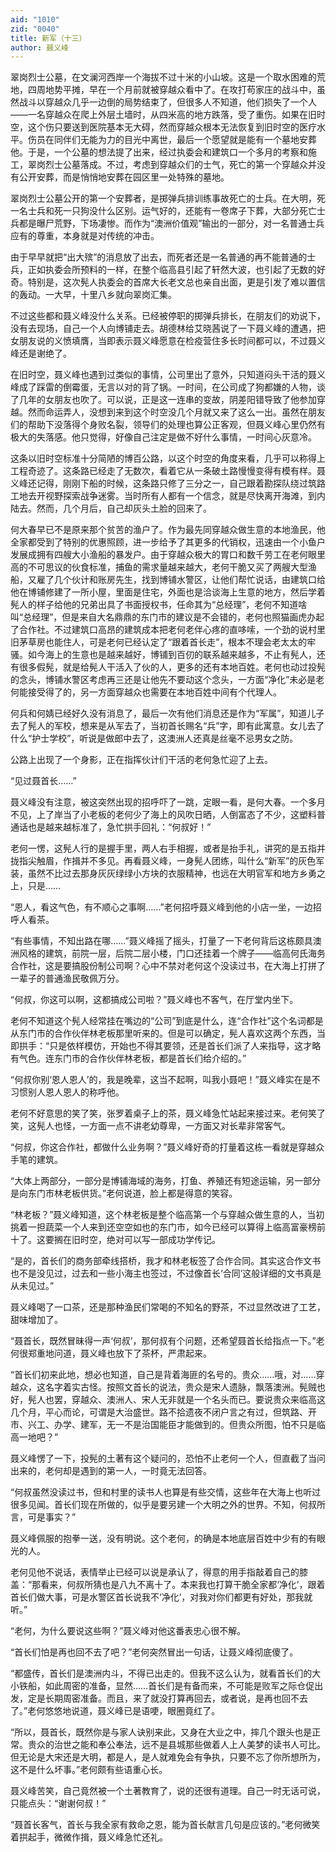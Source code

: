 ```yaml
---
aid: "1010"
zid: "0040"
title: 新军（十三）
author: 聂义峰
---
```


翠岗烈士公墓，在文澜河西岸一个海拔不过十米的小山坡。这是一个取水困难的荒地，四周地势平摊，早在一个月前就被穿越众看中了。在攻打苟家庄的战斗中，虽然战斗以穿越众几乎一边倒的局势结束了，但很多人不知道，他们损失了一个人——一名穿越众在爬上外层土墙时，从四米高的地方跌落，受了重伤。如果在旧时空，这个伤只要送到医院基本无大碍，然而穿越众根本无法恢复到旧时空的医疗水平。伤员在同伴们无能为力的目光中离世，最后一个愿望就是能有一个墓地安葬他。于是，一个公墓的想法提了出来，经过执委会和建筑口一个多月的考察和施工，翠岗烈士公墓落成。不过，考虑到穿越众们的士气，死亡的第一个穿越众并没有公开安葬，而是悄悄地安葬在园区里一处特殊的墓地。

翠岗烈士公墓公开的第一个安葬者，是掷弹兵排训练事故死亡的士兵。在大明，死一名士兵和死一只狗没什么区别。运气好的，还能有一卷席子下葬，大部分死亡士兵都是曝尸荒野，下场凄惨。而作为“澳洲价值观”输出的一部分，对一名普通士兵应有的尊重，本身就是对传统的冲击。

由于早早就把“出大殡”的消息放了出去，而死者还是一名普通的再不能普通的士兵，正如执委会所预料的一样，在整个临高县引起了轩然大波，也引起了无数的好奇。特别是，这次髡人执委会的首席大长老文总也亲自出面，更是引发了难以置信的轰动。一大早，十里八乡就向翠岗汇集。

不过这些都和聂义峰没什么关系。已经被停职的掷弹兵排长，在朋友们的劝说下，没有去现场，自己一个人向博铺走去。胡德林给艾晓茜说了一下聂义峰的遭遇，把女朋友说的义愤填膺，当即表示聂义峰愿意在检疫营住多长时间都可以，不过聂义峰还是谢绝了。

在旧时空，聂义峰也遇到过类似的事情，公司里出了意外，只知道闷头干活的聂义峰成了踩雷的倒霉蛋，无言以对的背了锅。一时间，在公司成了狗都嫌的人物，谈了几年的女朋友也吹了。可以说，正是这一连串的变故，阴差阳错导致了他参加穿越。然而命运弄人，没想到来到这个时空没几个月就又来了这么一出。虽然在朋友们的帮助下没落得个身败名裂，领导们的处理也算公正客观，但聂义峰心里仍然有极大的失落感。他只觉得，好像自己注定是做不好什么事情，一时间心灰意冷。

这条以旧时空标准十分简陋的博百公路，以这个时空的角度来看，几乎可以称得上工程奇迹了。这条路已经走了无数次，看着它从一条破土路慢慢变得有模有样。聂义峰还记得，刚刚下船的时候，这条路只修了三分之一，自己跟着勘探队绕过筑路工地去开视野探索战争迷雾。当时所有人都有一个信念，就是尽快离开海滩，到内陆去。然而，几个月后，自己却灰头土脸的回来了。

何大春早已不是原来那个贫苦的渔户了。作为最先同穿越众做生意的本地渔民，他全家都受到了特别的优惠照顾，进一步给予了其更多的代销权，迅速由一个小鱼户发展成拥有四艘大小渔船的暴发户。由于穿越众极大的胃口和数千劳工在老何眼里高的不可思议的伙食标准，捕鱼的需求量越来越大，老何干脆又买了两艘大型渔船，又雇了几个伙计和账房先生，找到博铺水警区，让他们帮忙说话，由建筑口给他在博铺修建了一所小屋，里面是住宅，外面也是洽谈海上生意的地方，然后学着髡人的样子给他的兄弟出具了书面授权书，任命其为“总经理”，老何不知道啥叫“总经理”，但是来自大名鼎鼎的东门市的建议是不会错的，老何也照猫画虎办起了合作社。不过建筑口高昂的建筑成本把老何老伴心疼的直哆嗦，一个劲的说村里旧茅草房也能住人，可是老何已经认定了“跟着首长走”，根本不理会老太太的牢骚。如今海上的生意也是越来越好，博铺到百仞的联系越来越多，不止有髡人，还有很多假髡，就是给髡人干活入了伙的人，更多的还有本地百姓。老何也动过投髡的念头，博铺水警区考虑再三还是让他先不要动这个念头，一方面“净化”未必是老何能接受得了的，另一方面穿越众也需要在本地百姓中间有个代理人。

何兵和何婧已经好久没有消息了，最后一次有他们消息还是作为“军属”，知道儿子去了髡人的军校，想来是从军去了，当初首长赐名“兵”字，即有此寓意。女儿去了什么“护士学校”，听说是做郎中去了，这澳洲人还真是丝毫不忌男女之防。

公路上出现了一个身影，正在指挥伙计们干活的老何急忙迎了上去。

“见过聂首长……”

聂义峰没有注意，被这突然出现的招呼吓了一跳，定眼一看，是何大春。一个多月不见，上了岸当了小老板的老何少了海上的风吹日晒，人倒富态了不少，这塑料普通话也是越来越标准了，急忙拱手回礼：“何叔好！”

老何一愣，这髡人行的是握手里，两人右手相握，或者是抬手礼，讲究的是五指并拢指尖触眉，作揖并不多见。再看聂义峰，一身髡人团练，叫什么“新军”的灰色军装，虽然不比过去那身灰灰绿绿小方块的衣服精神，也远在大明官军和地方乡勇之上，只是……

“恩人，看这气色，有不顺心之事啊……”老何招呼聂义峰到他的小店一坐，一边招呼人看茶。

“有些事情，不知出路在哪……”聂义峰摇了摇头，打量了一下老何背后这栋颇具澳洲风格的建筑，前院一层，后院二层小楼，门口还挂着一个牌子——临高何氏海务合作社，这是要搞股份制公司啊？心中不禁对老何这个没读过书，在大海上打拼了一辈子的普通渔民敬佩万分。

“何叔，你这可以啊，这都搞成公司啦？”聂义峰也不客气，在厅堂内坐下。

老何不知道这个髡人经常挂在嘴边的“公司”到底是什么，连“合作社”这个名词都是从东门市的合作伙伴林老板那里听来的。但是可以确定，髡人喜欢这两个东西，当即拱手：“只是依样模仿，开始也不得其要领，还是首长们派了人来指导，这才略有气色。连东门市的合作伙伴林老板，都是首长们给介绍的。”

“何叔你别‘恩人恩人’的，我是晚辈，这当不起啊，叫我小聂吧！”聂义峰实在是不习惯别人恩人恩人的称呼他。

老何不好意思的笑了笑，张罗着桌子上的茶，聂义峰急忙站起来接过来。老何笑了笑，这髡人也怪，一方面一点不讲老幼尊卑，一方面又对长辈非常客气。

“何叔，你这合作社，都做什么业务啊？”聂义峰好奇的打量着这栋一看就是穿越众手笔的建筑。

“大体上两部分，一部分是博铺海域的海务，打鱼、养殖还有短途运输，另一部分是向东门市林老板供货。”老何说道，脸上都是得意的笑容。

“林老板？”聂义峰知道，这个林老板是整个临高第一个与穿越众做生意的人，当初挑着一担蔬菜一个人来到还空空如也的东门市，如今已经可以算得上临高富豪榜前十了。这要搁在旧时空，绝对可以写一部成功学传记。

“是的，首长们的商务部牵线搭桥，我才和林老板签了合作合同。其实这合作文书也不是没见过，过去和一些小海主也签过，不过像首长‘合同’这般详细的文书真是从未见过。”

聂义峰喝了一口茶，还是那种渔民们常喝的不知名的野茶，不过显然改进了工艺，甜味增加了。

“聂首长，既然冒昧得一声‘何叔’，那何叔有个问题，还希望聂首长给指点一下。”老何很郑重地问道，聂义峰也放下了茶杯，严肃起来。

“首长们初来此地，想必也知道，自己是背着海匪的名号的。贵众……哦，对……穿越众，这名字着实古怪。按照文首长的说法，贵众是宋人遗脉，飘落澳洲。髡贼也好，髡人也罢，穿越众、澳洲人、宋人无非就是一个名头而已。要说贵众来临高这几个月，平心而论，可谓是大治盛世。路不拾遗夜不闭户言之有过，但筑路、开市、兴工、办学、建军，无一不是治国能臣才能做到的。但贵众所图，怕不只是临高一地吧？”

聂义峰愣了一下，投髡的土著有这个疑问的，恐怕不止老何一个人，但直截了当问出来的，老何却是遇到的第一人，一时竟无法回答。

“何叔虽然没读过书，但和村里的读书人也算是有些交情，这些年在大海上也听过很多见闻。首长们现在所做的，似乎是要另建一个大明之外的世界。不知，何叔所言，可是事实？”

聂义峰佩服的抱拳一送，没有明说。这个老何，的确是本地底层百姓中少有的有眼光的人。

老何见他不说话，表情举止已经可以说是承认了，得意的用手指敲着自己的膝盖：“那看来，何叔所猜也是八九不离十了。本来我也打算干脆全家都‘净化’，跟着首长们做大事，可是水警区首长说我不‘净化’，对我对你们都更有好处，那我就听。”

“老何，为什么要说这些啊？”聂义峰对他这番表忠心很不解。

“首长们怕是再也回不去了吧？”老何突然冒出一句话，让聂义峰彻底傻了。

“都盛传，首长们是澳洲内斗，不得已出走的。但我不这么认为，就看首长们的大小铁船，如此周密的准备，显然……首长们是有备而来，不可能是败军之际仓促出发，定是长期周密准备。而且，来了就没打算再回去，或者说，是再也回不去了。”老何悠悠地说道，聂义峰已是语哽，眼圈竟红了。

“所以，聂首长，既然你是与家人诀别来此，又身在大业之中，摔几个跟头也是正常。贵众的治世之能和奉公奉法，远不是县城那些做着人上人美梦的读书人可比。但无论是大宋还是大明，都是人，是人就难免会有争执，只要不忘了你所想所为，这不是什么坏事。”老何颇有些语重心长。

聂义峰苦笑，自己竟然被一个土著教育了，说的还很有道理。自己一时无话可说，只能点头：“谢谢何叔！”

“聂首长客气，首长与我全家有救命之恩，能为首长献言几句是应该的。”老何微笑着拱起手，微微作揖，聂义峰急忙还礼。
